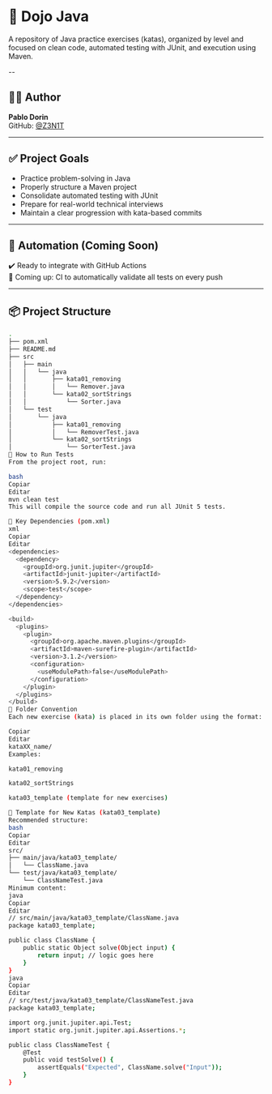 # 🥋 Dojo Java

A repository of Java practice exercises (katas), organized by level and focused on clean code, automated testing with JUnit, and execution using Maven.

--
## 🧑‍💻 Author

**Pablo Dorin**  
GitHub: [@Z3N1T](https://github.com/Z3N1T)


---

## ✅ Project Goals

- Practice problem-solving in Java
- Properly structure a Maven project
- Consolidate automated testing with JUnit
- Prepare for real-world technical interviews
- Maintain a clear progression with kata-based commits

---

## 🤖 Automation (Coming Soon)

✔️ Ready to integrate with GitHub Actions  
🚧 Coming up: CI to automatically validate all tests on every push

---

## 📦 Project Structure

```bash
.
├── pom.xml
├── README.md
├── src
│   ├── main
│   │   └── java
│   │       ├── kata01_removing
│   │       │   └── Remover.java
│   │       └── kata02_sortStrings
│   │           └── Sorter.java
│   └── test
│       └── java
│           ├── kata01_removing
│           │   └── RemoverTest.java
│           └── kata02_sortStrings
│               └── SorterTest.java
🚀 How to Run Tests
From the project root, run:

bash
Copiar
Editar
mvn clean test
This will compile the source code and run all JUnit 5 tests.

🧪 Key Dependencies (pom.xml)
xml
Copiar
Editar
<dependencies>
  <dependency>
    <groupId>org.junit.jupiter</groupId>
    <artifactId>junit-jupiter</artifactId>
    <version>5.9.2</version>
    <scope>test</scope>
  </dependency>
</dependencies>

<build>
  <plugins>
    <plugin>
      <groupId>org.apache.maven.plugins</groupId>
      <artifactId>maven-surefire-plugin</artifactId>
      <version>3.1.2</version>
      <configuration>
        <useModulePath>false</useModulePath>
      </configuration>
    </plugin>
  </plugins>
</build>
📁 Folder Convention
Each new exercise (kata) is placed in its own folder using the format:

Copiar
Editar
kataXX_name/
Examples:

kata01_removing

kata02_sortStrings

kata03_template (template for new exercises)

📌 Template for New Katas (kata03_template)
Recommended structure:
bash
Copiar
Editar
src/
├── main/java/kata03_template/
│   └── ClassName.java
└── test/java/kata03_template/
    └── ClassNameTest.java
Minimum content:
java
Copiar
Editar
// src/main/java/kata03_template/ClassName.java
package kata03_template;

public class ClassName {
    public static Object solve(Object input) {
        return input; // logic goes here
    }
}
java
Copiar
Editar
// src/test/java/kata03_template/ClassNameTest.java
package kata03_template;

import org.junit.jupiter.api.Test;
import static org.junit.jupiter.api.Assertions.*;

public class ClassNameTest {
    @Test
    public void testSolve() {
        assertEquals("Expected", ClassName.solve("Input"));
    }
}
